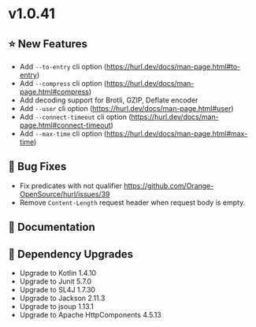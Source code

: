 # v1.0.41

## ⭐ New Features

- Add `--to-entry` cli option (<https://hurl.dev/docs/man-page.html#to-entry>)
- Add `--compress` cli option (<https://hurl.dev/docs/man-page.html#compress>)
- Add decoding support for Brotli, GZIP, Deflate encoder
- Add `--user` cli option (<https://hurl.dev/docs/man-page.html#user>)
- Add `--connect-timeout` cli option (<https://hurl.dev/docs/man-page.html#connect-timeout>)
- Add `--max-time` cli option (<https://hurl.dev/docs/man-page.html#max-time>)

## 🐞 Bug Fixes

- Fix predicates with not qualifier <https://github.com/Orange-OpenSource/hurl/issues/39> 
- Remove `Content-Length` request header when request body is empty.
 
## 📔 Documentation

## 🔨 Dependency Upgrades

- Upgrade to Kotlin 1.4.10
- Upgrade to Junit 5.7.0
- Upgrade to SL4J 1.7.30
- Upgrade to Jackson 2.11.3
- Upgrade to jsoup 1.13.1
- Upgrade to Apache HttpComponents 4.5.13